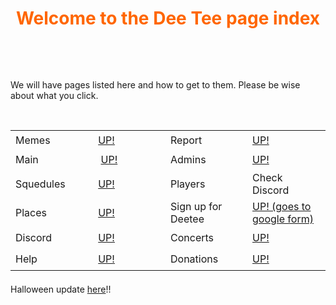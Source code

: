 <h1 style="text-align: center;"><span style="color: #ff6600;">Welcome to the Dee Tee page index</span></h1>
<p>&nbsp;</p>
<p>&nbsp;</p>
<p>We will have pages listed here and how to get to them. Please be wise about what you click.</p>
<p>&nbsp;</p>
<table style="height: 230px;" width="564">
<tbody>
<tr style="height: 32px;">
<td style="width: 134.688px; height: 32px;">Memes</td>
<td style="width: 134.688px; height: 32px;"><a href="https://farmergamer2437.github.io/Hub4/">UP!</a></td>
<td style="width: 134.688px; height: 32px;">Report</td>
<td style="width: 134.688px; height: 32px;"><a href="https://farmergamer2437.github.io/Hub8/">UP!</a></td>
</tr>
<tr style="height: 32px;">
<td style="width: 134.688px; height: 32px;">Main</td>
<td style="width: 134.688px; height: 32px;">&nbsp;<a href="https://farmergamer2437.github.io/Hub/">UP!</a></td>
<td style="width: 134.688px; height: 32px;">Admins</td>
<td style="width: 134.688px; height: 32px;"><a href="https://farmergamer2437.github.io/Hub7/">UP!</a></td>
</tr>
<tr style="height: 32px;">
<td style="width: 134.688px; height: 32px;">Squedules</td>
<td style="width: 134.688px; height: 32px;"><a href="https://farmergamer2437.github.io/Hub6/">UP!</a></td>
<td style="width: 134.688px; height: 32px;">Players</td>
<td style="width: 134.688px; height: 32px;">Check Discord</td>
</tr>
<tr style="height: 32px;">
<td style="width: 134.688px; height: 32px;">Places</td>
<td style="width: 134.688px; height: 32px;"><a href="https://farmergamer2437.github.io/Hub2/">UP!</a></td>
<td style="width: 134.688px; height: 32px;">Sign up for Deetee</td>
<td style="width: 134.688px; height: 32px;"><a href="https://docs.google.com/forms/d/e/1FAIpQLSfWQHS0v31nRcAzv-0fXrXYAotrMC-4AawcgmuShIbshOrhzA/viewform?usp=sf_link">UP! (goes to google form)</a></td>
</tr>
<tr style="height: 33px;">
<td style="width: 134.688px; height: 33px;">Discord</td>
<td style="width: 134.688px; height: 33px;"><a href="https://farmergamer2437.github.io/Hub3/">UP!</a></td>
<td style="width: 134.688px; height: 33px;">Concerts</td>
<td style="width: 134.688px; height: 33px;"><a href="https://farmergamer2437.github.io/Hub10/">UP!</a></td>
</tr>
<tr style="height: 34.7917px;">
<td style="width: 134.688px; height: 34.7917px;">Help</td>
<td style="width: 134.688px; height: 34.7917px;"><a href="https://farmergamer2437.github.io/Hub5/">UP!</a></td>
<td style="width: 134.688px; height: 34.7917px;">Donations</td>
<td style="width: 134.688px; height: 34.7917px;"><a href="https://farmergamer2437.github.io/Hub9/">UP!</a></td>
</tr>
</tbody>
</table>
<p>Halloween update&nbsp;<a href="https://farmergamer2437.github.io/Dee_tee_Halloween-2020/">here</a>!!</p>

